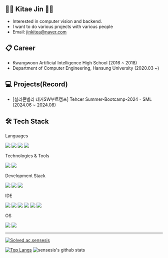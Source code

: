 👨‍💻 Kitae Jin 👨‍💻
---
- Interested in computer vision and backend.
- I want to do various projects with various people
- Email: jinkitea@naver.com

📋 Career
---
- Kwangwoon Artificial Intelligence High School (2016 ~ 2018)
- Department of Computer Engineering, Hansung University (2020.03 ~)

💻 Projects(Record)
---
- [실리콘벨리 테커SW부트캠프] Tehcer Summer-Bootcamp-2024 - SML (2024.06 ~ 2024.08)

🛠️ Tech Stack
---
Languages

<img src="https://img.shields.io/badge/c-A8B9CC?style=for-the-badge&logo=C&logoColor=white"> <img src="https://img.shields.io/badge/C++-00599C?style=for-the-badge&logo=cplusplus&logoColor=white">  <img src="https://img.shields.io/badge/JAVA-007396?style=for-the-badge&logo=Java&logoColor=white"> <img src="https://img.shields.io/badge/python-3776AB?style=for-the-badge&logo=python&logoColor=white"> 

Technologies & Tools

<img src="https://img.shields.io/badge/SpringBoot-6DB33F?style=for-the-badge&logo=springboot&logoColor=white"> <img src="https://img.shields.io/badge/React-61DAFB?style=for-the-badge&logo=react&logoColor=white">

Development Stack

<img src="https://img.shields.io/badge/Elastic_Stack-005571?style=for-the-badge&logo=elastic&logoColor=white"> <img src="https://img.shields.io/badge/Docker-2496ED?style=for-the-badge&logo=docker&logoColor=white"> <img src="https://img.shields.io/badge/Redis-DC382D?style=for-the-badge&logo=redis&logoColor=white">

IDE

<img src="https://img.shields.io/badge/Visual_Studio-5C2D91?style=for-the-badge&logo=visualstudio&logoColor=white"> <img src="https://img.shields.io/badge/VS_Code-007ACC?style=for-the-badge&logo=visualstudiocode&logoColor=white"> <img src="https://img.shields.io/badge/Android_Studio-3DDC84?style=for-the-badge&logo=androidstudio&logoColor=white"> <img src="https://img.shields.io/badge/Eclipse_IDE-2C2255?style=for-the-badge&logo=eclipse&logoColor=white"> <img src="https://img.shields.io/badge/IntelliJ_IDEA-000000?style=for-the-badge&logo=intellijidea&logoColor=white"> <img src="https://img.shields.io/badge/PyCharm-000000?style=for-the-badge&logo=pycharm&logoColor=white">

OS

<img src="https://img.shields.io/badge/macos-000000?style=for-the-badge&logo=macos&logoColor=white"> <img src="https://img.shields.io/badge/windows-0078D6?style=for-the-badge&logo=windows&logoColor=white"> 

---
[![Solved.ac.sensesis](http://mazassumnida.wtf/api/v2/generate_badge?boj=sensesis)](https://solved.ac/profile/sensesis)

[![Top Langs](https://github-readme-stats.vercel.app/api/top-langs/?username=sensesis&layout=compact)](https://github.com/sensesis/github-readme-stats) 
![sensesis's github stats](https://github-readme-stats.vercel.app/api?username=sensesis&show_icons=true)
